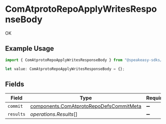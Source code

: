 # ComAtprotoRepoApplyWritesResponseBody

OK

## Example Usage

```typescript
import { ComAtprotoRepoApplyWritesResponseBody } from "@speakeasy-sdks/bluesky/models/operations";

let value: ComAtprotoRepoApplyWritesResponseBody = {};
```

## Fields

| Field                                                                                              | Type                                                                                               | Required                                                                                           | Description                                                                                        |
| -------------------------------------------------------------------------------------------------- | -------------------------------------------------------------------------------------------------- | -------------------------------------------------------------------------------------------------- | -------------------------------------------------------------------------------------------------- |
| `commit`                                                                                           | [components.ComAtprotoRepoDefsCommitMeta](../../models/components/comatprotorepodefscommitmeta.md) | :heavy_minus_sign:                                                                                 | N/A                                                                                                |
| `results`                                                                                          | *operations.Results*[]                                                                             | :heavy_minus_sign:                                                                                 | N/A                                                                                                |